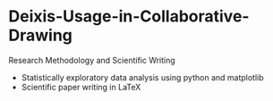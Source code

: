 # Deixis-Usage-in-Collaborative-Drawing
Research Methodology and Scientific Writing
* Statistically exploratory data analysis using python and matplotlib
* Scientific paper writing in LaTeX
